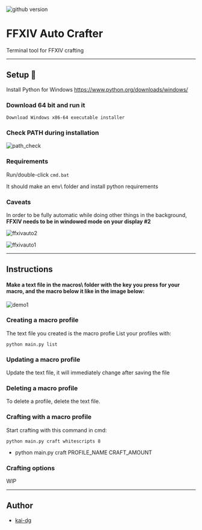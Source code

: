![github version](https://d25lcipzij17d.cloudfront.net/badge.svg?id=gh&type=6&v=2.0.0&x2=0)
# FFXIV Auto Crafter
Terminal tool for FFXIV crafting

---

## Setup :wrench:
Install Python for Windows
https://www.python.org/downloads/windows/

### Download 64 bit and run it
```Download Windows x86-64 executable installer```

### Check PATH during installation
![path_check](../assets/pythonpathcheck.PNG)

### Requirements
Run/double-click `cmd.bat`

It should make an env\ folder and install python requirements

### Caveats
In order to be fully automatic while doing other things in the background, **FFXIV needs to be in windowed mode on your display #2**

![ffxivauto2](../assets/ffxivauto2.PNG)

![ffxivauto1](../assets/ffxivauto1.png)

---

## Instructions
#### Make a text file in the macros\\ folder with the key you press for your macro, and the macro below it like in the image below:
![demo1](../assets/demo1.PNG)

### Creating a macro profile
The text file you created is the macro profie
List your profiles with:
```
python main.py list
```

### Updating a macro profile
Update the text file, it will immediately change after saving the file


### Deleting a macro profile
To delete a profile, delete the text file.

### Crafting with a macro profile
Start crafting with this command in cmd:
```
python main.py craft whitescripts 8
```
* python main.py craft PROFILE_NAME CRAFT_AMOUNT


### Crafting options
WIP

---

## Author
* [kai-dg](https://github.com/kai-dg)

